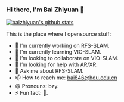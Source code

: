 ### Hi there, I'm **Bai Zhiyuan** 👋
[![baizhiyuan's github stats](https://github-readme-stats.vercel.app/api?username=baizhiyuan)](https://github.com/anuraghazra/github-readme-stats) 

This is the place where I opensource stuff:

- 🔭 I’m currently working on RFS-SLAM.
- 🌱 I’m currently learning VIO-SLAM.
- 👯 I’m looking to collaborate on VIO-SLAM.
- 🤔 I’m looking for help with AR/XR.
- 💬 Ask me about RFS-SLAM.
- 📫 How to reach me: bai846@hdu.edu.cn
- 😄 Pronouns: bzy.
- ⚡ Fun fact: 🏃.

